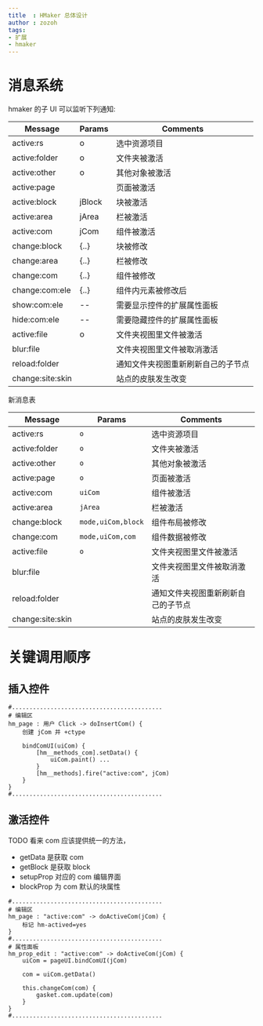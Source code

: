 ```yaml
---
title  : HMaker 总体设计
author : zozoh
tags:
- 扩展
- hmaker
---
```



# 消息系统

hmaker 的子 UI 可以监听下列通知:

 Message         | Params        | Comments 
-----------------|---------------|----------
active:rs        | o             | 选中资源项目
active:folder    | o             | 文件夹被激活
active:other     | o             | 其他对象被激活
active:page      |               | 页面被激活
active:block     | jBlock        | 块被激活
active:area      | jArea         | 栏被激活
active:com       | jCom          | 组件被激活
change:block     | {..}          | 块被修改
change:area      | {..}          | 栏被修改
change:com       | {..}          | 组件被修改
change:com:ele   | {..}          | 组件内元素被修改后
show:com:ele     | --            | 需要显示控件的扩展属性面板
hide:com:ele     | --            | 需要隐藏控件的扩展属性面板
active:file      | o             | 文件夹视图里文件被激活
blur:file        |               | 文件夹视图里文件被取消激活
reload:folder    |               | 通知文件夹视图重新刷新自己的子节点
change:site:skin |               | 站点的皮肤发生改变

新消息表

 Message         | Params            | Comments 
-----------------|-------------------|----------
active:rs        | `o`                 | 选中资源项目
active:folder    | `o`                 | 文件夹被激活
active:other     | `o`                 | 其他对象被激活
active:page      | `o`                 | 页面被激活
active:com       | `uiCom`             | 组件被激活
active:area      | `jArea`             | 栏被激活
change:block     | `mode,uiCom,block`  | 组件布局被修改
change:com       | `mode,uiCom,com`    | 组件数据被修改
active:file      | `o`                 | 文件夹视图里文件被激活
blur:file        |                     | 文件夹视图里文件被取消激活
reload:folder    |                     | 通知文件夹视图重新刷新自己的子节点
change:site:skin |                     | 站点的皮肤发生改变


# 关键调用顺序

## 插入控件

```
#...........................................
# 编辑区
hm_page : 用户 Click -> doInsertCom() {   
    创建 jCom 并 +ctype
    
    bindComUI(uiCom) {
        [hm__methods_com].setData() {
            uiCom.paint() ...
        }
        [hm__methods].fire("active:com", jCom)
    }
}
#...........................................
```


## 激活控件

TODO 看来 com 应该提供统一的方法，
 - getData  是获取 com
 - getBlock 是获取 block
 - setupProp 对应的 com 编辑界面
 - blockProp 为 com 默认的块属性

```
#...........................................
# 编辑区
hm_page : "active:com" -> doActiveCom(jCom) {
    标记 hm-actived=yes
}
#...........................................
# 属性面板
hm_prop_edit : "active:com" -> doActiveCom(jCom) {
    uiCom = pageUI.bindComUI(jCom)
    
    com = uiCom.getData()
    
    this.changeCom(com) {
        gasket.com.update(com)
    }
}
#...........................................
```

